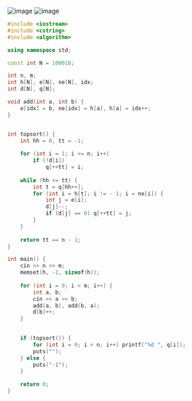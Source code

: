 ![image](https://cdn.jsdelivr.net/gh/XmchxUp/cloudimg@master/20220310/image.7b7kt27v1os.webp)
![image](https://cdn.jsdelivr.net/gh/XmchxUp/cloudimg@master/20220310/image.2gu112s8ri80.webp)

```c++
#include <iostream>
#include <cstring>
#include <algorithm>

using namespace std;

const int N = 100010;

int n, m;
int h[N], e[N], ne[N], idx;
int d[N], q[N];

void add(int a, int b) {
    e[idx] = b, ne[idx] = h[a], h[a] = idx++;
}


int topsort() {
    int hh = 0, tt = -1;
    
    for (int i = 1; i <= n; i++) 
        if (!d[i])
            q[++tt] = i;
    
    while (hh <= tt) {
        int t = q[hh++];
        for (int i = h[t]; i != - 1; i = ne[i]) {
            int j = e[i];
            d[j]--;
            if (d[j] == 0) q[++tt] = j;
        }
    }
    
    return tt == n - 1;
}

int main() {
    cin >> n >> m;
    memset(h, -1, sizeof(h));
    
    for (int i = 0; i < m; i++) {
        int a, b;
        cin >> a >> b;
        add(a, b), add(b, a);
        d[b]++;
    }

    
    if (topsort()) {
        for (int i = 0; i < n; i++) printf("%d ", q[i]);
        puts("");
    } else {
        puts("-1");
    }
    
    return 0;
}
```